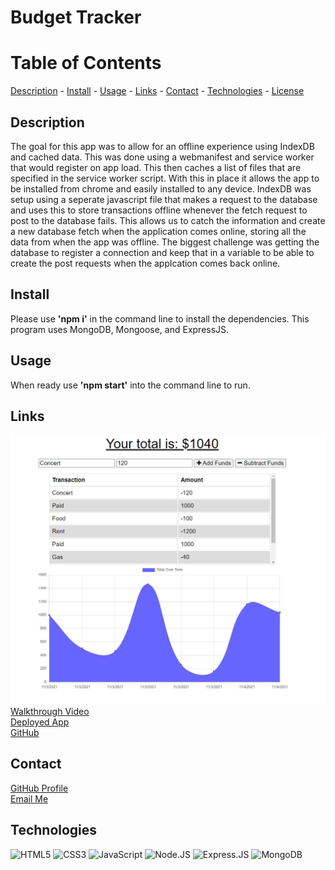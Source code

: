 # Budget Tracker

# Table of Contents

[Description](#description) -
[Install](#install) -
[Usage](#usage) - 
[Links](#links) - 
[Contact](#contact) -
[Technologies](#technologies) -
[License](#license)

## Description

The goal for this app was to allow for an offline experience using IndexDB and cached data. This was done using a webmanifest and service worker that would register on app load. This then caches a list of files that are specified in the service worker script. With this in place it allows the app to be installed from chrome and easily installed to any device. IndexDB was setup using a seperate javascript file that makes a request to the database and uses this to store transactions offline whenever the fetch request to post to the database fails. This allows us to catch the information and create a new database fetch when the application comes online, storing all the data from when the app was offline. The biggest challenge was getting the database to register a connection and keep that in a variable to be able to create the post requests when the applcation comes back online.

## Install

Please use **'npm i'** in the command line to install the dependencies. This program uses MongoDB, Mongoose, and ExpressJS.

## Usage

When ready use **'npm start'** into the command line to run.

## Links

![Screenshot of App](./assets/website-screenshot.JPG) <br>
[Walkthrough Video](https://youtu.be/-cWCMUWPRsw) <br>
[Deployed App](https://peaceful-falls-49920.herokuapp.com/) <br>
[GitHub](https://github.com/niklasertle/nje-budget-tracker)

## Contact

[GitHub Profile](https://github.com/niklasertle)<br>
[Email Me](mailto:nik.ertle16@gmail.com)

## Technologies

![HTML5](https://img.shields.io/static/v1?style=for-the-badge&message=HTML5&color=E34F26&logo=HTML5&logoColor=FFFFFF&label=)
![CSS3](https://img.shields.io/static/v1?style=for-the-badge&message=CSS3&color=1572B6&logo=CSS3&logoColor=FFFFFF&label=)
![JavaScript](https://img.shields.io/static/v1?style=for-the-badge&message=JavaScript&color=222222&logo=JavaScript&logoColor=F7DF1E&label=)
![Node.JS](https://img.shields.io/static/v1?style=for-the-badge&message=Node.JS&color=222222&logo=Node.JS&logoColor=F7DF1E&label=)
![Express.JS](https://img.shields.io/static/v1?style=for-the-badge&message=Express.JS&color=222222&label=)
![MongoDB](https://img.shields.io/static/v1?style=for-the-badge&message=MongoDB&color=222222&label=)
